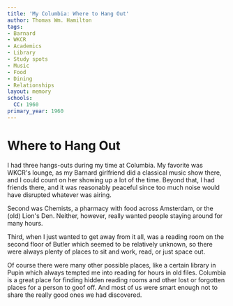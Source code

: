 ```yaml
---
title: 'My Columbia: Where to Hang Out'
author: Thomas Wm. Hamilton
tags:
- Barnard
- WKCR
- Academics
- Library
- Study spots
- Music
- Food
- Dining
- Relationships
layout: memory
schools:
  CC: 1960
primary_year: 1960
---
```

# Where to Hang Out

I had three hangs-outs during my time at Columbia.  My favorite was WKCR's lounge, as my Barnard girlfriend did a classical music show there, and I could count on her showing up a lot of the time.  Beyond that, I had friends there, and it was reasonably peaceful since too much noise would have disrupted whatever was airing.

Second was Chemists, a pharmacy with food across Amsterdam, or the (old) Lion's Den.  Neither, however, really wanted people staying around for many hours.

Third, when I just wanted to get away from it all, was a reading room on the second floor of Butler which seemed to be relatively unknown, so there were always plenty of places to sit and work, read, or just space out.

Of course there were many other possible places, like a certain library in Pupin which always tempted me into reading for hours in old files.  Columbia is a great place for finding hidden reading rooms and other lost or forgotten places for a person to goof off.  And most of us were smart enough not to share the really good ones we had discovered.
